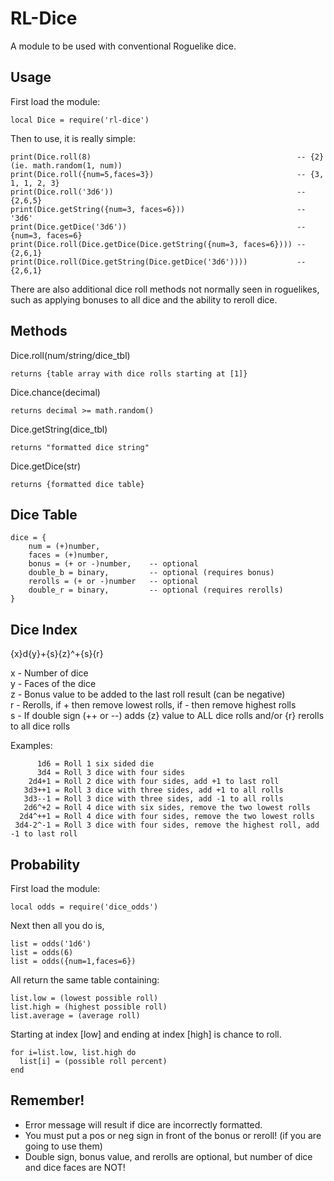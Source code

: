 RL-Dice
=======

A module to be used with conventional Roguelike dice.

Usage
-----

First load the module:

    local Dice = require('rl-dice')

Then to use, it is really simple:

    print(Dice.roll(8)                                              -- {2} (ie. math.random(1, num))
    print(Dice.roll({num=5,faces=3})                                -- {3, 1, 1, 2, 3}
    print(Dice.roll('3d6'))                                         -- {2,6,5}
    print(Dice.getString({num=3, faces=6}))                         -- '3d6'    
    print(Dice.getDice('3d6'))                                      -- {num=3, faces=6}    
    print(Dice.roll(Dice.getDice(Dice.getString({num=3, faces=6}))) -- {2,6,1}
    print(Dice.roll(Dice.getString(Dice.getDice('3d6'))))           -- {2,6,1}
There are also additional dice roll methods not normally seen in roguelikes, such as applying bonuses to all dice and the ability to reroll dice.

Methods
-------

Dice.roll(num/string/dice_tbl)

    returns {table array with dice rolls starting at [1]}

Dice.chance(decimal)

    returns decimal >= math.random()

Dice.getString(dice_tbl)

    returns "formatted dice string"

Dice.getDice(str)

    returns {formatted dice table}


Dice Table
----------

    dice = {
    	num = (+)number, 
    	faces = (+)number, 
    	bonus = (+ or -)number,    -- optional
    	double_b = binary,         -- optional (requires bonus)
    	rerolls = (+ or -)number   -- optional
    	double_r = binary,         -- optional (requires rerolls) 
    }

Dice Index
----------

{x}d{y}+{s}{z}^+{s}{r}	

x - Number of dice  
y - Faces of the dice	 
z - Bonus value to be added to the last roll result (can be negative)	 
r - Rerolls, if + then remove lowest rolls, if - then remove highest rolls  
s - If double sign (++ or --) adds {z} value to ALL dice rolls and/or {r} rerolls to all dice rolls
	
Examples:
	
  	      1d6 = Roll 1 six sided die
		  3d4 = Roll 3 dice with four sides
	    2d4+1 = Roll 2 dice with four sides, add +1 to last roll
	   3d3++1 = Roll 3 dice with three sides, add +1 to all rolls
	   3d3--1 = Roll 3 dice with three sides, add -1 to all rolls
	   2d6^+2 = Roll 4 dice with six sides, remove the two lowest rolls
	  2d4^++1 = Roll 4 dice with four sides, remove the two lowest rolls
	 3d4-2^-1 = Roll 3 dice with four sides, remove the highest roll, add -1 to last roll
	 
Probability
-----------

First load the module:

    local odds = require('dice_odds')

Next then all you do is,

    list = odds('1d6')
    list = odds(6)
    list = odds({num=1,faces=6})
    
All return the same table containing:
    
    list.low = (lowest possible roll)
    list.high = (highest possible roll)
    list.average = (average roll)
    
Starting at index [low] and ending at index [high] is chance to roll.

    for i=list.low, list.high do 
      list[i] = (possible roll percent)
    end  

	 
Remember!
---------

* Error message will result if dice are incorrectly formatted.
* You must put a pos or neg sign in front of the bonus or reroll! (if you are going to use them)
* Double sign, bonus value, and rerolls are optional, but number of dice and dice faces are NOT!

